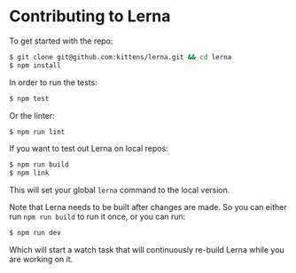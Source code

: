 # Contributing to Lerna

To get started with the repo:

```sh
$ git clone git@github.com:kittens/lerna.git && cd lerna
$ npm install
```

In order to run the tests:

```sh
$ npm test
```

Or the linter:

```sh
$ npm run lint
```

If you want to test out Lerna on local repos:

```sh
$ npm run build
$ npm link
```

This will set your global `lerna` command to the local version.

Note that Lerna needs to be built after changes are made. So you can either run
`npm run build` to run it once, or you can run:

```sh
$ npm run dev
```

Which will start a watch task that will continuously re-build Lerna while you
are working on it.
